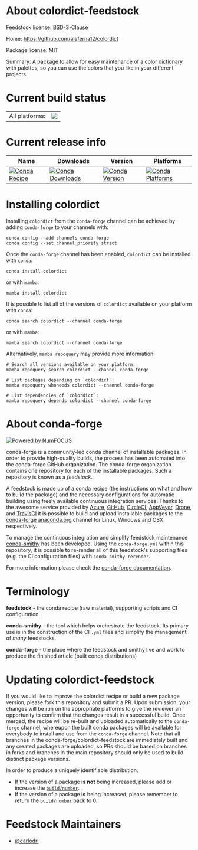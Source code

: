 About colordict-feedstock
=========================

Feedstock license: [BSD-3-Clause](https://github.com/conda-forge/colordict-feedstock/blob/main/LICENSE.txt)

Home: https://github.com/aleferna12/colordict

Package license: MIT

Summary: A package to allow for easy maintenance of a color dictionary with palettes, so you can use the colors that you like in your different projects.

Current build status
====================


<table><tr><td>All platforms:</td>
    <td>
      <a href="https://dev.azure.com/conda-forge/feedstock-builds/_build/latest?definitionId=22468&branchName=main">
        <img src="https://dev.azure.com/conda-forge/feedstock-builds/_apis/build/status/colordict-feedstock?branchName=main">
      </a>
    </td>
  </tr>
</table>

Current release info
====================

| Name | Downloads | Version | Platforms |
| --- | --- | --- | --- |
| [![Conda Recipe](https://img.shields.io/badge/recipe-colordict-green.svg)](https://anaconda.org/conda-forge/colordict) | [![Conda Downloads](https://img.shields.io/conda/dn/conda-forge/colordict.svg)](https://anaconda.org/conda-forge/colordict) | [![Conda Version](https://img.shields.io/conda/vn/conda-forge/colordict.svg)](https://anaconda.org/conda-forge/colordict) | [![Conda Platforms](https://img.shields.io/conda/pn/conda-forge/colordict.svg)](https://anaconda.org/conda-forge/colordict) |

Installing colordict
====================

Installing `colordict` from the `conda-forge` channel can be achieved by adding `conda-forge` to your channels with:

```
conda config --add channels conda-forge
conda config --set channel_priority strict
```

Once the `conda-forge` channel has been enabled, `colordict` can be installed with `conda`:

```
conda install colordict
```

or with `mamba`:

```
mamba install colordict
```

It is possible to list all of the versions of `colordict` available on your platform with `conda`:

```
conda search colordict --channel conda-forge
```

or with `mamba`:

```
mamba search colordict --channel conda-forge
```

Alternatively, `mamba repoquery` may provide more information:

```
# Search all versions available on your platform:
mamba repoquery search colordict --channel conda-forge

# List packages depending on `colordict`:
mamba repoquery whoneeds colordict --channel conda-forge

# List dependencies of `colordict`:
mamba repoquery depends colordict --channel conda-forge
```


About conda-forge
=================

[![Powered by
NumFOCUS](https://img.shields.io/badge/powered%20by-NumFOCUS-orange.svg?style=flat&colorA=E1523D&colorB=007D8A)](https://numfocus.org)

conda-forge is a community-led conda channel of installable packages.
In order to provide high-quality builds, the process has been automated into the
conda-forge GitHub organization. The conda-forge organization contains one repository
for each of the installable packages. Such a repository is known as a *feedstock*.

A feedstock is made up of a conda recipe (the instructions on what and how to build
the package) and the necessary configurations for automatic building using freely
available continuous integration services. Thanks to the awesome service provided by
[Azure](https://azure.microsoft.com/en-us/services/devops/), [GitHub](https://github.com/),
[CircleCI](https://circleci.com/), [AppVeyor](https://www.appveyor.com/),
[Drone](https://cloud.drone.io/welcome), and [TravisCI](https://travis-ci.com/)
it is possible to build and upload installable packages to the
[conda-forge](https://anaconda.org/conda-forge) [anaconda.org](https://anaconda.org/)
channel for Linux, Windows and OSX respectively.

To manage the continuous integration and simplify feedstock maintenance
[conda-smithy](https://github.com/conda-forge/conda-smithy) has been developed.
Using the ``conda-forge.yml`` within this repository, it is possible to re-render all of
this feedstock's supporting files (e.g. the CI configuration files) with ``conda smithy rerender``.

For more information please check the [conda-forge documentation](https://conda-forge.org/docs/).

Terminology
===========

**feedstock** - the conda recipe (raw material), supporting scripts and CI configuration.

**conda-smithy** - the tool which helps orchestrate the feedstock.
                   Its primary use is in the construction of the CI ``.yml`` files
                   and simplify the management of *many* feedstocks.

**conda-forge** - the place where the feedstock and smithy live and work to
                  produce the finished article (built conda distributions)


Updating colordict-feedstock
============================

If you would like to improve the colordict recipe or build a new
package version, please fork this repository and submit a PR. Upon submission,
your changes will be run on the appropriate platforms to give the reviewer an
opportunity to confirm that the changes result in a successful build. Once
merged, the recipe will be re-built and uploaded automatically to the
`conda-forge` channel, whereupon the built conda packages will be available for
everybody to install and use from the `conda-forge` channel.
Note that all branches in the conda-forge/colordict-feedstock are
immediately built and any created packages are uploaded, so PRs should be based
on branches in forks and branches in the main repository should only be used to
build distinct package versions.

In order to produce a uniquely identifiable distribution:
 * If the version of a package **is not** being increased, please add or increase
   the [``build/number``](https://docs.conda.io/projects/conda-build/en/latest/resources/define-metadata.html#build-number-and-string).
 * If the version of a package **is** being increased, please remember to return
   the [``build/number``](https://docs.conda.io/projects/conda-build/en/latest/resources/define-metadata.html#build-number-and-string)
   back to 0.

Feedstock Maintainers
=====================

* [@carlodri](https://github.com/carlodri/)


